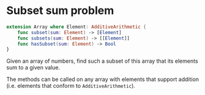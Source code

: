 #  Subset sum problem

```swift
extension Array where Element: AdditiveArithmetic {
    func subset(sum: Element) -> [Element]
    func subsets(sum: Element) -> [[Element]]
    func hasSubset(sum: Element) -> Bool
}
```

Given an array of numbers, find such a subset of this array that its elements sum to a given value.

The methods can be called on any array with elements that support addition (i.e. elements that conform to `AdditiveArithmetic`).
